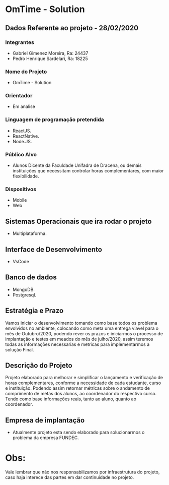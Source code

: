 # OmTime - Solution 

## Dados Referente ao projeto - 28/02/2020

### Integrantes
- Gabriel Gimenez Moreira, Ra: 24437
- Pedro Henrique Sardelari, Ra: 18225

### Nome do Projeto
- OmTime - Solution

### Orientador
- Em analise

### Linguagem de programação pretendida
- ReactJS.
- ReactNative.
- Node.JS.

### Público Alvo
- Alunos Dicente da Faculdade Unifadra de Dracena, ou demais instituições que necessitam controlar horas complementares, com maior flexibilidade.

### Dispositivos
- Mobile
- Web

## Sistemas Operacionais que ira rodar o projeto
- Multiplataforma.

## Interface de Desenvolvimento
- VsCode

## Banco de dados
- MongoDB.
- Postgresql.

## Estratégia e Prazo

Vamos iniciar o desenvolvimento tomando como base todos os problema envolvidos no ambiente, colocando como meta uma entrega viavel para o mês de Outubro/2020, podendo rever os prazos e iniciarmos o processo de implantação e testes em meados do mês de julho/2020, assim teremos todas as informações necessarias e metricas para implementarmos a solução Final.

## Descrição do Projeto

Projeto elaborado para melhorar e simplificar o lançamento e verificação de horas complementares, conforme a necessidade de cada estudante, curso e instituição.
Podendo assim retornar métricas sobre o andamento de comprimento de metas dos alunos, ao coordenador do respectivo curso.
Tendo como base informações reais, tanto ao aluno, quanto ao coordenador. 

## Empresa de implantação
- Atualmente projeto esta sendo elaborado para solucionarmos o problema da empresa FUNDEC.

# Obs:
Vale lembrar que não nos responsabilizamos por infraestrutura do projeto, caso haja interece das partes em dar continuidade no projeto.
